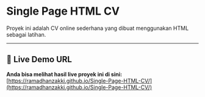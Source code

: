 # Single Page HTML CV

Proyek ini adalah CV online sederhana yang dibuat menggunakan HTML sebagai latihan.

---

## 🚀 Live Demo URL

**Anda bisa melihat hasil live proyek ini di sini:** [https://ramadhanzakki.github.io/Single-Page-HTML-CV/](https://ramadhanzakki.github.io/Single-Page-HTML-CV/)
